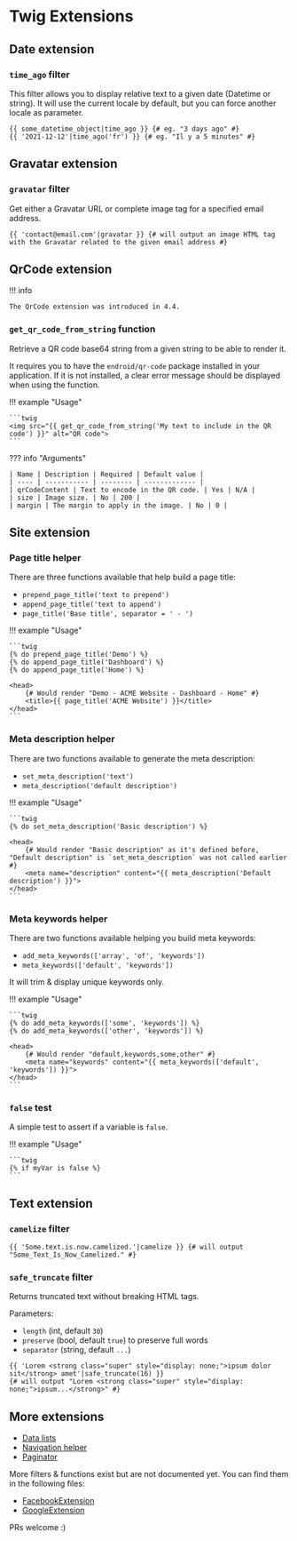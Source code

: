 # Twig Extensions

## Date extension

### `time_ago` filter

This filter allows you to display relative text to a given date (Datetime or string). It will use the current locale by default, but you can
force another locale as parameter.

```twig
{{ some_datetime_object|time_ago }} {# eg. "3 days ago" #}
{{ '2021-12-12'|time_ago('fr') }} {# eg. "Il y a 5 minutes" #}
```

## Gravatar extension

### `gravatar` filter

Get either a Gravatar URL or complete image tag for a specified email address.

```twig
{{ 'contact@email.com'|gravatar }} {# will output an image HTML tag with the Gravatar related to the given email address #}
```

## QrCode extension

!!! info

    The QrCode extension was introduced in 4.4.

### `get_qr_code_from_string` function

Retrieve a QR code base64 string from a given string to be able to render it.

It requires you to have the `endroid/qr-code` package installed in your application. If it is not installed, a clear
error message should be displayed when using the function.

!!! example "Usage"

    ```twig
    <img src="{{ get_qr_code_from_string('My text to include in the QR code') }}" alt="QR code">
    ```

??? info "Arguments"

    | Name | Description | Required | Default value |
    | ---- | ----------- | -------- | ------------- |
    | qrCodeContent | Text to encode in the QR code. | Yes | N/A |
    | size | Image size. | No | 200 |
    | margin | The margin to apply in the image. | No | 0 |

## Site extension

### Page title helper

There are three functions available that help build a page title:

* `prepend_page_title('text to prepend')`
* `append_page_title('text to append')`
* `page_title('Base title', separator = ' - ')`

!!! example "Usage"

    ```twig
    {% do prepend_page_title('Demo') %}
    {% do append_page_title('Dashboard') %}
    {% do append_page_title('Home') %}

    <head>
        {# Would render "Demo - ACME Website - Dashboard - Home" #}
        <title>{{ page_title('ACME Website') }}</title>
    </head>
    ```

### Meta description helper

There are two functions available to generate the meta description:

* `set_meta_description('text')`
* `meta_description('default description')`

!!! example "Usage"

    ```twig
    {% do set_meta_description('Basic description') %}

    <head>
        {# Would render "Basic description" as it's defined before, "Default description" is `set_meta_description` was not called earlier #}
        <meta name="description" content="{{ meta_description('Default description') }}">
    </head>
    ```

### Meta keywords helper

There are two functions available helping you build meta keywords:

* `add_meta_keywords(['array', 'of', 'keywords'])`
* `meta_keywords(['default', 'keywords'])`

It will trim & display unique keywords only.

!!! example "Usage"

    ```twig
    {% do add_meta_keywords(['some', 'keywords']) %}
    {% do add_meta_keywords(['other', 'keywords']) %}

    <head>
        {# Would render "default,keywords,some,other" #}
        <meta name="keywords" content="{{ meta_keywords(['default', 'keywords']) }}">
    </head>
    ```

### `false` test

A simple test to assert if a variable is `false`.

!!! example "Usage"

    ```twig
    {% if myVar is false %}
    ```

## Text extension

### `camelize` filter

```twig
{{ 'Some.text.is.now.camelized.'|camelize }} {# will output "Some_Text_Is_Now_Camelized." #}
```

### `safe_truncate` filter

Returns truncated text without breaking HTML tags.

Parameters:

* `length` (int, default `30`)
* `preserve` (bool, default `true`) to preserve full words
* `separator` (string, default `...`)

```twig
{{ 'Lorem <strong class="super" style="display: none;">ipsum dolor sit</strong> amet'|safe_truncate(16) }}
{# will output "Lorem <strong class="super" style="display: none;">ipsum...</strong>" #}
```

## More extensions

* [Data lists](data_lists.md)
* [Navigation helper](navigation_helper.md)
* [Paginator](paginator.md)

More filters & functions exist but are not documented yet. You can find them in the following files:

* [FacebookExtension](https://github.com/leapt/core-bundle/tree/4.x/src/Twig/Extension/FacebookExtension.php)
* [GoogleExtension](https://github.com/leapt/core-bundle/tree/4.x/src/Twig/Extension/GoogleExtension.php)

PRs welcome :)
